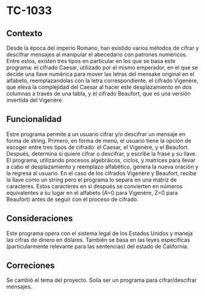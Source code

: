 # TC-1033

## Contexto
Desde la época del imperio Romano, han existido varios métodos de cifrar y descifrar mensajes al manipular el abecedario con patrones numéricos. Entre estos, existen tres tipos en particular en los que se basa este programa: el cifrado Caesar, utilizado por el mismo emperador, en el que se decide una llave numérica para mover las letras del mensake original en el alfabeto, reemplazandolas con la letra correspondiente, el cifrado Vigenère, que eleva la complejidad del Caesar al hacer este desplazamiento en dos columnas a través de una tabla, y el cifrado Beaufort, que es una versión invertida del Vigenère. 

## Funcionalidad
Estre programa permite a un usuario cifrar y/o descifrar un mensaje en forma de string. Primero, en forma de menú, el usuario tiene la opción de escoger entre tres tipos de cifrado: el Caesar, el Vigenère, y el Beaufort. Después, determina si quiere cifrar o descifrar, y escribe la frase y su llave. El programa, utilizando procesos algebráicos, ciclos, y matrices para llevar a cabo el desplazamiento y reemplazo alfabético, genera la nueva oración y la regresa al usuario. En el caso de los cifrados Vigenère y Beaufort, recibe la llave como un string pero el programa lo separa en una matriz de caracteres. Estos caracteres en si después se convierten en números equivalentes a su lugar en el alfabeto (A=0 para Vigenère, Z=0 para Beaufort) antes de seguir con el proceso de cifrado. 

## Consideraciones
Este programa opera con el sistema legal de los Estados Unidos y maneja las cifras de dinero en dólares. También se basa en las leyes específicas (particularmente relevante para las sentencias) del estado de California.

## Correciones
Se cambió el tema del proyecto. Solía ser un programa para cifrar/descifrar mensajes. 

